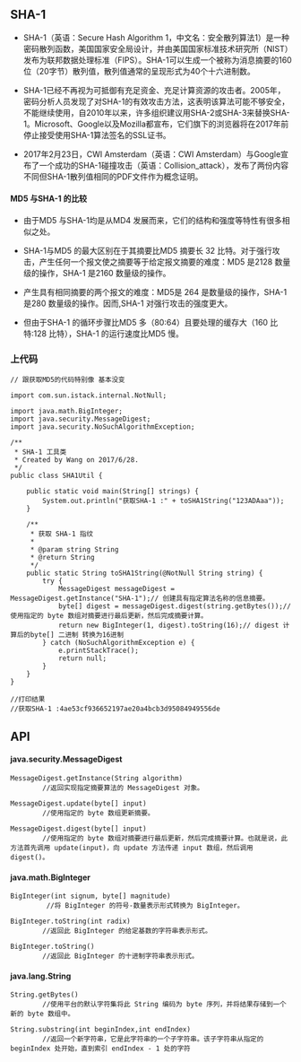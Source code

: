 ## SHA-1 ##

- SHA-1（英语：Secure Hash Algorithm 1，中文名：安全散列算法1）是一种密码散列函数，美国国家安全局设计，并由美国国家标准技术研究所（NIST）发布为联邦数据处理标准（FIPS）。SHA-1可以生成一个被称为消息摘要的160位（20字节）散列值，散列值通常的呈现形式为40个十六进制数。   

- SHA-1已经不再视为可抵御有充足资金、充足计算资源的攻击者。2005年，密码分析人员发现了对SHA-1的有效攻击方法，这表明该算法可能不够安全，不能继续使用，自2010年以来，许多组织建议用SHA-2或SHA-3来替换SHA-1。Microsoft、Google以及Mozilla都宣布，它们旗下的浏览器将在2017年前停止接受使用SHA-1算法签名的SSL证书。   

- 2017年2月23日，CWI Amsterdam（英语：CWI Amsterdam）与Google宣布了一个成功的SHA-1碰撞攻击（英语：Collision_attack），发布了两份内容不同但SHA-1散列值相同的PDF文件作为概念证明。

#### MD5 与SHA-1 的比较 

- 由于MD5 与SHA-1均是从MD4 发展而来，它们的结构和强度等特性有很多相似之处。

- SHA-1与MD5 的最大区别在于其摘要比MD5 摘要长 32 比特。对于强行攻击，产生任何一个报文使之摘要等于给定报文摘要的难度：MD5 是2128 数量级的操作，SHA-1 是2160 数量级的操作。

- 产生具有相同摘要的两个报文的难度：MD5是 264 是数量级的操作，SHA-1 是280 数量级的操作。因而,SHA-1 对强行攻击的强度更大。

- 但由于SHA-1 的循环步骤比MD5 多（80:64）且要处理的缓存大（160 比特:128 比特），SHA-1 的运行速度比MD5 慢。 

### 上代码 

	// 跟获取MD5的代码特别像 基本没变

	import com.sun.istack.internal.NotNull;
	
	import java.math.BigInteger;
	import java.security.MessageDigest;
	import java.security.NoSuchAlgorithmException;
	
	/**
	 * SHA-1 工具类
	 * Created by Wang on 2017/6/28.
	 */
	public class SHA1Util {
	
	    public static void main(String[] strings) {
	        System.out.println("获取SHA-1 :" + toSHA1String("123ADAaa"));
	    }
	
	    /**
	     * 获取 SHA-1 指纹
	     *
	     * @param string String
	     * @return String
	     */
	    public static String toSHA1String(@NotNull String string) {
	        try {
	            MessageDigest messageDigest = MessageDigest.getInstance("SHA-1");// 创建具有指定算法名称的信息摘要。
	            byte[] digest = messageDigest.digest(string.getBytes());//使用指定的 byte 数组对摘要进行最后更新，然后完成摘要计算。
	            return new BigInteger(1, digest).toString(16);// digest 计算后的byte[] 二进制 转换为16进制
	        } catch (NoSuchAlgorithmException e) {
	            e.printStackTrace();
	            return null;
	        }
	    }
	}
	
	//打印结果 
	//获取SHA-1 :4ae53cf936652197ae20a4bcb3d95084949556de


## API ##
#### java.security.MessageDigest 

	MessageDigest.getInstance(String algorithm) 
          	//返回实现指定摘要算法的 MessageDigest 对象。

	MessageDigest.update(byte[] input) 
          	//使用指定的 byte 数组更新摘要。

	MessageDigest.digest(byte[] input) 
	        //使用指定的 byte 数组对摘要进行最后更新，然后完成摘要计算。也就是说，此方法首先调用 update(input)，向 update 方法传递 input 数组，然后调用 digest()。
	
#### java.math.BigInteger   
	BigInteger(int signum, byte[] magnitude) 
	         //将 BigInteger 的符号-数量表示形式转换为 BigInteger。

	BigInteger.toString(int radix) 
          	//返回此 BigInteger 的给定基数的字符串表示形式。

	BigInteger.toString() 
	        //返回此 BigInteger 的十进制字符串表示形式。

#### java.lang.String   

	String.getBytes() 
	        //使用平台的默认字符集将此 String 编码为 byte 序列，并将结果存储到一个新的 byte 数组中。
	
	String.substring(int beginIndex,int endIndex)
			//返回一个新字符串，它是此字符串的一个子字符串。该子字符串从指定的 beginIndex 处开始，直到索引 endIndex - 1 处的字符
